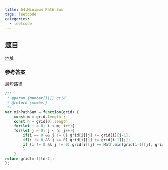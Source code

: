 ```yaml
---
title: 64.Minimum Path Sum
tags: leetcode
categories:
  - leetcode
---
```



## 题目

[地址](https://leetcode.com/problems/minimum-path-sum/description/)

### 参考答案

最短路径

```js
/**
 * @param {number[][]} grid
 * @return {number}
 */
var minPathSum = function(grid) {
    const m = grid.length ;
    const n = grid[0].length ;
    for(let i = 0; i < m; i++){
	for(let j = 0; j < n; j++){
        if(i == 0 && j != 0) grid[i][j] += grid[i][j-1];
        if(i != 0 && j == 0) grid[i][j] += grid[i-1][j];
        if (i != 0 && j != 0) grid[i][j] += Math.min(grid[i-1][j], grid[i][j-1]);
        }
    }
return grid[m-1][n-1];
};
```
